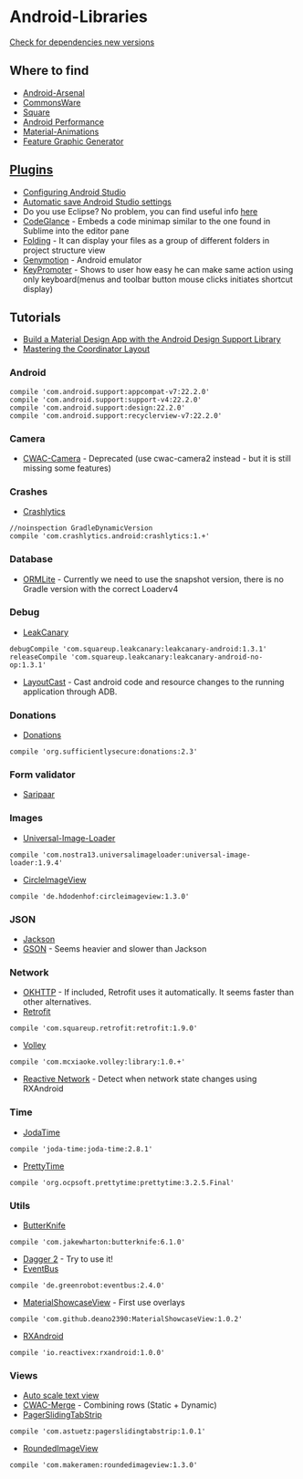 # Android-Libraries
[Check for dependencies new versions](https://nullpointer.wtf/tools/keeping-your-dependencies-up-to-date/)

## Where to find
* [Android-Arsenal](http://android-arsenal.com/)
* [CommonsWare](https://github.com/commonsguy?tab=repositories)
* [Square](https://github.com/square)
* [Android Performance](https://github.com/Juude/awesome-android-performance)
* [Material-Animations](https://github.com/lgvalle/Material-Animations)
* [Feature Graphic Generator](http://www.norio.be/android-feature-graphic-generator/)

## [Plugins](https://www.reddit.com/r/androiddev/comments/3ktqyb/what_are_some_of_your_musthave_plugins_for/)
* [Configuring Android Studio](https://medium.com/@dmytrodanylyk/configuring-android-studio-4aa4f54f1153#.wg1ssmq4i)
* [Automatic save Android Studio settings](https://github.com/develar/settings-repository)
* Do you use Eclipse? No problem, you can find useful info [here](https://developer.android.com/sdk/index.html)
* [CodeGlance](https://plugins.jetbrains.com/plugin/7275?pr=) - Embeds a code minimap similar to the one found in Sublime into the editor pane
* [Folding](https://github.com/dmytrodanylyk/folding-plugin) - It can display your files as a group of different folders in project structure view
* [Genymotion](https://www.genymotion.com/#!/) - Android emulator
* [KeyPromoter](https://plugins.jetbrains.com/plugin/1003) - Shows to user how easy he can make same action using only keyboard(menus and toolbar button mouse clicks initiates shortcut display) 

## Tutorials
* [Build a Material Design App with the Android Design Support Library](http://www.code-labs.io/codelabs/material-design-style/index.html#0)
* [Mastering the Coordinator Layout](http://saulmm.github.io/mastering-coordinator/)

### Android
```
compile 'com.android.support:appcompat-v7:22.2.0'
compile 'com.android.support:support-v4:22.2.0'
compile 'com.android.support:design:22.2.0'
compile 'com.android.support:recyclerview-v7:22.2.0'
```

### Camera
* [CWAC-Camera](https://github.com/commonsguy/cwac-camera) - Deprecated (use cwac-camera2 instead - but it is still missing some features)

### Crashes
* [Crashlytics]()
```
//noinspection GradleDynamicVersion
compile 'com.crashlytics.android:crashlytics:1.+'
```

### Database
* [ORMLite](http://ormlite.com/javadoc/ormlite-core/doc-files/ormlite_1.html#Downloading) - Currently we need to use the snapshot version, there is no Gradle version with the correct Loaderv4

### Debug
* [LeakCanary]()
```
debugCompile 'com.squareup.leakcanary:leakcanary-android:1.3.1'
releaseCompile 'com.squareup.leakcanary:leakcanary-android-no-op:1.3.1'
```
* [LayoutCast](https://github.com/mmin18/LayoutCast) - Cast android code and resource changes to the running application through ADB.

### Donations
* [Donations](https://github.com/sufficientlysecure/donations)
```
compile 'org.sufficientlysecure:donations:2.3'
```

### Form validator
* [Saripaar](https://github.com/ragunathjawahar/android-saripaar)

### Images
* [Universal-Image-Loader](https://github.com/nostra13/Android-Universal-Image-Loader)
```
compile 'com.nostra13.universalimageloader:universal-image-loader:1.9.4'
```
* [CircleImageView]()
```
compile 'de.hdodenhof:circleimageview:1.3.0'
```

### JSON
* [Jackson](https://github.com/FasterXML/jackson)
* [GSON](https://github.com/google/gson) - Seems heavier and slower than Jackson

### Network
* [OKHTTP](compile 'com.squareup.okhttp:okhttp:2.4.0') - If included, Retrofit uses it automatically. It seems faster than other alternatives.
* [Retrofit](http://square.github.io/retrofit/)
```
compile 'com.squareup.retrofit:retrofit:1.9.0'
```
* [Volley](http://arnab.ch/blog/2013/08/asynchronous-http-requests-in-android-using-volley/)
```
compile 'com.mcxiaoke.volley:library:1.0.+'
```
* [Reactive Network](https://github.com/pwittchen/ReactiveNetwork) - Detect when network state changes using RXAndroid

### Time
* [JodaTime]()
```
compile 'joda-time:joda-time:2.8.1'
```
* [PrettyTime](http://www.ocpsoft.org/prettytime/)
```
compile 'org.ocpsoft.prettytime:prettytime:3.2.5.Final'
```

### Utils
* [ButterKnife](http://jakewharton.github.io/butterknife/)
```
compile 'com.jakewharton:butterknife:6.1.0'
```
* [Dagger 2](http://google.github.io/dagger/) - Try to use it!
* [EventBus]()
```
compile 'de.greenrobot:eventbus:2.4.0'
```
* [MaterialShowcaseView]() - First use overlays
```
compile 'com.github.deano2390:MaterialShowcaseView:1.0.2'
```
* [RXAndroid]()
```
compile 'io.reactivex:rxandroid:1.0.0'
```

### Views
* [Auto scale text view](https://stackoverflow.com/questions/5033012/auto-scale-textview-text-to-fit-within-bounds)
* [CWAC-Merge](https://github.com/commonsguy/cwac-merge) - Combining rows (Static + Dynamic)
* [PagerSlidingTabStrip](https://github.com/astuetz/PagerSlidingTabStrip)
```
compile 'com.astuetz:pagerslidingtabstrip:1.0.1'
```
* [RoundedImageView]()
```
compile 'com.makeramen:roundedimageview:1.3.0'
```
